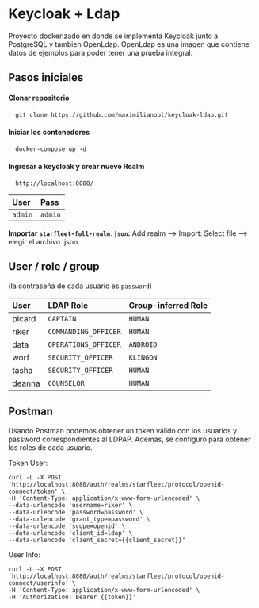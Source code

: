 
# Keycloak + Ldap

Proyecto dockerizado en donde se implementa Keycloak junto a PostgreSQL y tambien OpenLdap. OpenLdap es una imagen que contiene datos de ejemplos para poder tener una prueba integral.



## Pasos iniciales

#### Clonar repositorio
```
  git clone https://github.com/maximilianobl/keycloak-ldap.git
```
#### Iniciar los contenedores
```
  docker-compose up -d
```
#### Ingresar a keycloak y crear nuevo Realm
``` 
  http://localhost:8080/
```
| User | Pass     |
| :-------- | :------- |
| `admin` | `admin` |

**Importar ``starfleet-full-realm.json``:** Add realm --> Import: Select file --> elegir el archivo .json


## User / role / group

(la contraseña de cada usuario es `password`)

| User   | LDAP Role            | Group-inferred Role |
| :----- | :------------------- | :------------------ |
| picard | `CAPTAIN`            | `HUMAN`             |
| riker  | `COMMANDING_OFFICER` | `HUMAN`             |
| data   | `OPERATIONS_OFFICER` | `ANDROID`           |
| worf   | `SECURITY_OFFICER`   | `KLINGON`           |
| tasha  | `SECURITY_OFFICER`   | `HUMAN`             |
| deanna | `COUNSELOR`          | `HUMAN`             |

## Postman
Usando Postman podemos obtener un token válido con los usuarios y password correspondientes al LDPAP. Además, se configuró para obtener los roles de cada usuario.

Token User:
```
curl -L -X POST 'http://localhost:8080/auth/realms/starfleet/protocol/openid-connect/token' \
-H 'Content-Type: application/x-www-form-urlencoded' \
--data-urlencode 'username=riker' \
--data-urlencode 'password=password' \
--data-urlencode 'grant_type=password' \
--data-urlencode 'scope=openid' \
--data-urlencode 'client_id=ldap' \
--data-urlencode 'client_secret={{client_secret}}'
```

User Info:
```
curl -L -X POST 'http://localhost:8080/auth/realms/starfleet/protocol/openid-connect/userinfo' \
-H 'Content-Type: application/x-www-form-urlencoded' \
-H 'Authorization: Bearer {{token}}'
```

